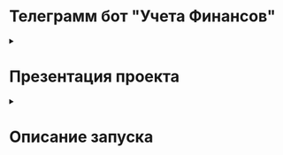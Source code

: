 # **Телеграмм бот "Учета Финансов"**

<details>
<summary><h1>Презентация проекта</h1></summary>

Стек
-
- Pure Python – используется как бэкенд, для обработки таблиц и формирования сообщение на вывод
- Telegram api – используется для взаимодействие между пользователем и гугл таблицами
- Google api – позволяет читать и писать в googlesheets	

## Мотивация проекта

- Есть необходимость знать, сколько и куда было потрачено, при наличии большого количество счетов
- Приложения на телефонах – неудобные и часто теряют таблицы при переходе между телефонами, даже если сделать бэкап из приложения и вставить на новом устройстве – данные иногда не восстанавливались
- Кастомизируемость – можно разграничивать деньги в рамках одного счета, или переводить деньги между валютными счетами
- Можно добавлять внешние таблицы – данные из которых будут учитываться, что в основной таблице (учет инвестиционных счетов – будет происходить самостоятельно)

По средством сокращений и синонимов – можно быстро записывать все транзакции в таблицу
![image](https://github.com/silach53/Finance-bot/assets/132053832/b17846a1-2700-48ea-a09a-174f19d5303c)

Так выглядит таблица
![image](https://github.com/silach53/Finance-bot/assets/132053832/c8fb896e-0eae-4caa-b59a-c33f5fa04c80)
![image](https://github.com/silach53/Finance-bot/assets/132053832/d3d7c76a-0a2d-4cac-8a5e-48fe6e0adcb1)
![image](https://github.com/silach53/Finance-bot/assets/132053832/d584eac0-19a6-4f4c-bcab-aa06a0cd5b2f)
![image](https://github.com/silach53/Finance-bot/assets/132053832/f0f7ddc1-178e-4e2e-bdf1-22a34b9a4ae1)
![image](https://github.com/silach53/Finance-bot/assets/132053832/2932990f-e1f3-40a7-8911-d6f0495dd7c5)

Какие операции реализованы 

- Запись доходов
- Запись расходов(с примечаниями)
- Перевод между счетами
- Просмотр баланса
- Отмена действий
- Просмотр Специальных комбинаций счетов (например: Тинькофф траты+сбережения)
![image](https://user-images.githubusercontent.com/132053832/257609426-1f19716b-5173-4776-ae7c-287da1ce5cf3.png)


</details>

<details>
<summary><h1>Описание запуска</h1></summary>

```
python3 -m venv venv
```
```
pip install -r requirements.txt 
```
- Требуется получить токен для API google (назвать его creds.json)
- Требуется получить токен для телеграмм (назвать его token.json)
- Требуется положить creds.json, token.txt в корень
```
python3 main.py
```

Бот доступен по [ссылке](https://t.me/Finance_review_bot)

</details>